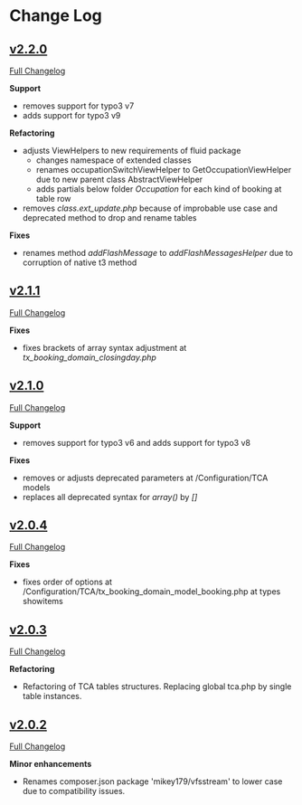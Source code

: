 # Change Log

## [v2.2.0](https://github.com/ubleipzig/tx-booking/tree/2.2.0)

[Full Changelog](https://github.com/ubleipzig/tx-booking/compare/2.1.1...2.2.0)

**Support**

* removes support for typo3 v7
* adds support for typo3 v9

**Refactoring**

* adjusts ViewHelpers to new requirements of fluid package
  * changes namespace of extended classes 
  * renames occupationSwitchViewHelper to GetOccupationViewHelper due to new parent class AbstractViewHelper 
  * adds partials below folder _Occupation_ for each kind of booking at table row
* removes _class.ext_update.php_ because of improbable use case and deprecated method to drop and rename tables 

**Fixes**

* renames method _addFlashMessage_ to _addFlashMessagesHelper_ due to corruption of native t3 method 

## [v2.1.1](https://github.com/ubleipzig/tx-booking/tree/2.1.1)

[Full Changelog](https://github.com/ubleipzig/tx-booking/compare/2.1.0...2.1.1)

**Fixes**

* fixes brackets of array syntax adjustment at _tx_booking_domain_closingday.php_  

## [v2.1.0](https://github.com/ubleipzig/tx-booking/tree/2.1.0)

[Full Changelog](https://github.com/ubleipzig/tx-booking/compare/2.0.4...2.1.0)

**Support**

* removes support for typo3 v6 and adds support for typo3 v8

**Fixes**

* removes or adjusts deprecated parameters at /Configuration/TCA models
* replaces all deprecated syntax for _array()_ by _[]_

## [v2.0.4](https://github.com/ubleipzig/tx-booking/tree/2.0.4)

[Full Changelog](https://github.com/ubleipzig/tx-booking/compare/2.0.3...2.0.4)

**Fixes**

* fixes order of options at /Configuration/TCA/tx_booking_domain_model_booking.php at types showitems

## [v2.0.3](https://github.com/ubleipzig/tx-booking/tree/2.0.3)

[Full Changelog](https://github.com/ubleipzig/tx-booking/compare/2.0.2...2.0.3)

**Refactoring**

* Refactoring of TCA tables structures. Replacing global tca.php by single table instances. 

## [v2.0.2](https://github.com/ubleipzig/tx-booking/tree/2.0.2)

[Full Changelog](https://github.com/ubleipzig/tx-booking/compare/2.0.1...2.0.2)

**Minor enhancements**

* Renames composer.json package 'mikey179/vfsstream' to lower case due to compatibility issues.  
